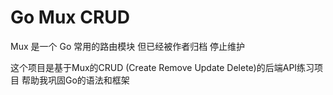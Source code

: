 # Go Mux CRUD
Mux 是一个 Go 常用的路由模块 但已经被作者归档 停止维护

这个项目是基于Mux的CRUD (Create Remove Update Delete)的后端API练习项目 帮助我巩固Go的语法和框架
